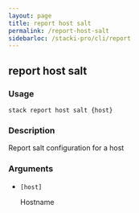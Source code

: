 ```yaml
---
layout: page
title: report host salt
permalink: /report-host-salt
sidebarloc: /stacki-pro/cli/report
---
```


## report host salt

### Usage

`stack report host salt {host}`

### Description

Report salt configuration for a host

### Arguments

* `[host]`

   Hostname



